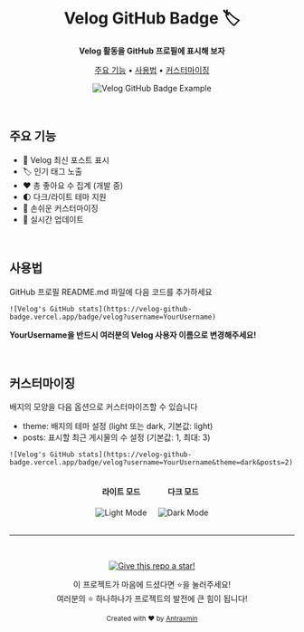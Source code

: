 

<h1 align="center">Velog GitHub Badge 🏷️</h1>

<p align="center">
  <strong>Velog 활동을 GitHub 프로필에 표시해 보자</strong>
</p>

<!-- <p align="center">
  <a href="https://github.com/Antraxmin/velog-github-badge/stargazers"><img src="https://img.shields.io/github/stars/Antraxmin/velog-github-badge?style=flat-square&labelColor=343b41"/></a>
  <a href="https://github.com/username/velog-github-badge/network/members"><img src="https://img.shields.io/github/forks/username/velog-github-badge?style=flat-square&labelColor=343b41"/></a>
  <a href="https://github.com/username/velog-github-badge/issues"><img src="https://img.shields.io/github/issues/username/velog-github-badge?style=flat-square&labelColor=343b41"/></a>
  <a href="https://github.com/username/velog-github-badge/blob/main/LICENSE"><img src="https://img.shields.io/github/license/username/velog-github-badge?style=flat-square&labelColor=343b41"/></a>
</p> -->

<p align="center">
  <a href="#주요-기능">주요 기능</a> •
  <a href="#사용법">사용법</a> •
  <a href="#커스터마이징">커스터마이징</a> 
</p>

<p align="center">
  <img src="https://velog-github-badge.vercel.app/badge/velog?username=velog&theme=dark&posts=3" alt="Velog GitHub Badge Example" />
</p>

<br />

## 주요 기능

- 🎨 Velog 최신 포스트 표시
- 🏷️ 인기 태그 노출
- ❤️ 총 좋아요 수 집계 (개발 중)
- 🌓 다크/라이트 테마 지원
- 🔧 손쉬운 커스터마이징
- 🚀 실시간 업데이트


<br />

## 사용법
GitHub 프로필 README.md 파일에 다음 코드를 추가하세요
```
![Velog's GitHub stats](https://velog-github-badge.vercel.app/badge/velog?username=YourUsername)
```
**YourUsername을 반드시 여러분의 Velog 사용자 이름으로 변경해주세요!**

<br />

## 커스터마이징
배지의 모양을 다음 옵션으로 커스터마이즈할 수 있습니다

- theme: 배지의 테마 설정 (light 또는 dark, 기본값: light)
- posts: 표시할 최근 게시물의 수 설정 (기본값: 1, 최대: 3)

```
![Velog's GitHub stats](https://velog-github-badge.vercel.app/badge/velog?username=YourUsername&theme=dark&posts=2)
```

<div style="display: flex; justify-content: center; gap: 20px;">
  <div>
    <h4 style="text-align: center;">라이트 모드</h4>
    <img src="https://velog-github-badge.vercel.app/badge/velog?username=velog&theme=light&posts=3" alt="Light Mode" />
  </div>
  <div>
    <h4 style="text-align: center;">다크 모드</h4>
    <img src="https://velog-github-badge.vercel.app/badge/velog?username=velog&theme=dark&posts=2" alt="Dark Mode" />
  </div>
</div>

<br />

---

<br />


<p align="center">
  <a href="https://github.com/Antraxmin/velog-github-badge/">
    <img src="https://img.shields.io/badge/Give%20this%20repo%20a%20star!-blue?style=for-the-badge&logo=github&logoColor=white" alt="Give this repo a star!" />
  </a>
</p>

<p align="center">
  이 프로젝트가 마음에 드셨다면 ⭐️을 눌러주세요!<br>
  여러분의 ⭐️ 하나하나가 프로젝트의 발전에 큰 힘이 됩니다!<br>
</p>


<p align="center">
  <sub>Created with ❤️ by <a href="https://github.com/username">Antraxmin</a></sub>
</p>
